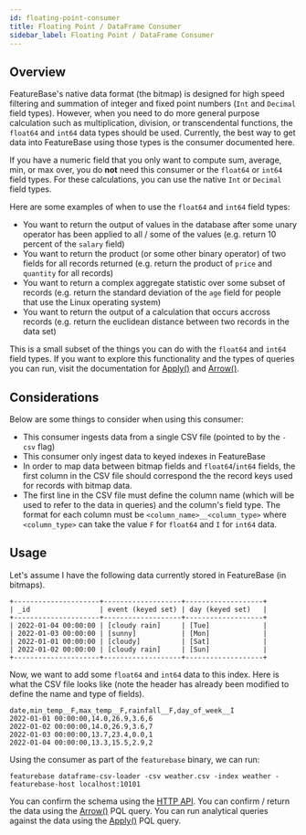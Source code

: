 ```yaml
---
id: floating-point-consumer
title: Floating Point / DataFrame Consumer
sidebar_label: Floating Point / DataFrame Consumer
---
```


## Overview

FeatureBase's native data format (the bitmap) is designed for high speed filtering and summation of integer and fixed point numbers (`Int` and `Decimal` field types). However, when you need to do more general purpose calculation such as multiplication, division, or transcendental functions, the `float64` and `int64` data types should be used. Currently, the best way to get data into FeatureBase using those types is the consumer documented here.

If you have a numeric field that you only want to compute sum, average, min, or max over, you do **not** need this consumer or the `float64` or `int64` field types. For these calculations, you can use the native `Int` or `Decimal` field types. 

Here are some examples of when to use the `float64` and `int64` field types:
- You want to return the output of values in the database after some unary operator has been applied to all / some of the values (e.g. return 10 percent of the `salary` field) 
- You want to return the product (or some other binary operator) of two fields for all records returned (e.g. return the product of `price` and `quantity` for all records)
- You want to return a complex aggregate statistic over some subset of records (e.g. return the standard deviation of the `age` field for people that use the Linux operating system)
- You want to return the output of a calculation that occurs accross records (e.g. return the euclidean distance between two records in the data set)

This is a small subset of the things you can do with the `float64` and `int64` field types. If you want to explore this functionality and the types of queries you can run, visit the documentation for [Apply()](/pql-guide/read/apply) and [Arrow()](/pql-guide/read/arrow).

## Considerations
Below are some things to consider when using this consumer:
- This consumer ingests data from a single CSV file (pointed to by the `-csv` flag)
- This consumer only ingest data to keyed indexes in FeatureBase
- In order to map data between bitmap fields and `float64`/`int64` fields, the first column in the CSV file should correspond the the record keys used for records with bitmap data.
- The first line in the CSV file must define the column name (which will be used to refer to the data in queries) and the column's field type. The format for each column must be `<column_name>__<column_type>` where `<column_type>` can take the value `F` for `float64` and `I` for `int64` data.

## Usage

Let's assume I have the following data currently stored in FeatureBase (in bitmaps).

```
+---------------------+-------------------+-------------------+
| _id                 | event (keyed set) | day (keyed set)   |
+---------------------+-------------------+-------------------+
| 2022-01-04 00:00:00 | [cloudy rain]     | [Tue]             |
| 2022-01-03 00:00:00 | [sunny]           | [Mon]             |
| 2022-01-01 00:00:00 | [cloudy]          | [Sat]             |
| 2022-01-02 00:00:00 | [cloudy rain]     | [Sun]             |
+---------------------+-------------------+-------------------+
```

Now, we want to add some `float64` and `int64` data to this index. Here is what the CSV file looks like (note the header has already been modified to define the name and type of fields).

```
date,min_temp__F,max_temp__F,rainfall__F,day_of_week__I
2022-01-01 00:00:00,14.0,26.9,3.6,6
2022-01-02 00:00:00,14.0,26.9,3.6,7
2022-01-03 00:00:00,13.7,23.4,0.0,1
2022-01-04 00:00:00,13.3,15.5,2.9,2
```

Using the consumer as part of the `featurebase` binary, we can run:

```
featurebase dataframe-csv-loader -csv weather.csv -index weather -featurebase-host localhost:10101
```

You can confirm the schema using the [HTTP API](/community/community-api/http-api#dataframe-endpoints). You can confirm / return the data using the [Arrow()](/pql-guide/read/arrow) PQL query. You can run analytical queries against the data using the [Apply()](/pql-guide/read/apply) PQL query.
